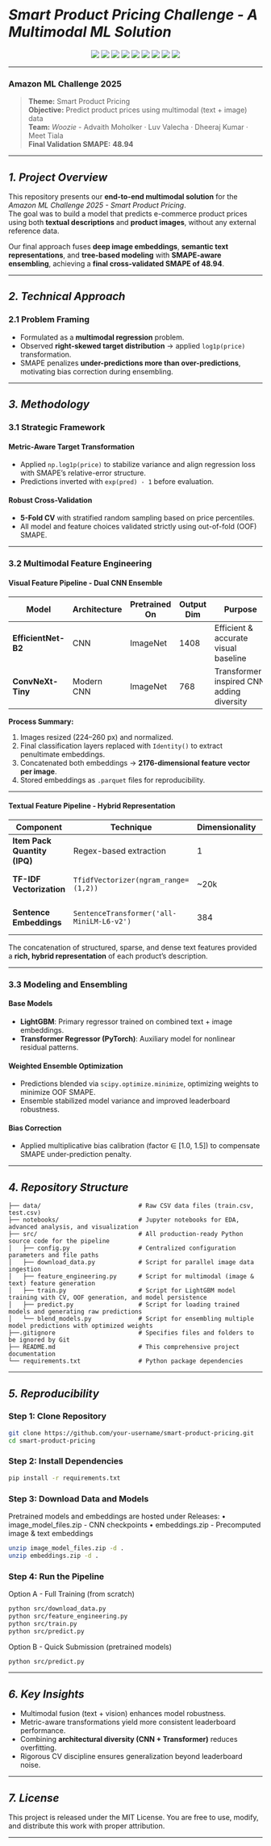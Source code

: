 # ***Smart Product Pricing Challenge - A Multimodal ML Solution***  


<p align="center">
  <img src="https://img.shields.io/badge/Python-3.10%2B-blue?logo=python&logoColor=white" />
  <img src="https://img.shields.io/badge/PyTorch-2.2%2B-EE4C2C?logo=pytorch&logoColor=white" />
  <img src="https://img.shields.io/badge/LightGBM-3.3%2B-006400?logo=lightgbm&logoColor=white" />
  <img src="https://img.shields.io/badge/HuggingFace-Transformers-yellow?logo=huggingface&logoColor=black" />
  <img src="https://img.shields.io/badge/SentenceTransformers-1.2+-orange?logo=huggingface&logoColor=black" />
  <img src="https://img.shields.io/badge/Scikit--learn-1.5%2B-F7931E?logo=scikitlearn&logoColor=white" />
  <img src="https://img.shields.io/badge/Numpy-1.24%2B-013243?logo=numpy&logoColor=white" />
  <img src="https://img.shields.io/badge/License-MIT-yellow.svg" />
  <img src="https://img.shields.io/badge/Status-Completed-success" />
</p>

---

### **Amazon ML Challenge 2025**  
> **Theme:** Smart Product Pricing  
> **Objective:** Predict product prices using multimodal (text + image) data  
> **Team:** *Woozie* - Advaith Moholker · Luv Valecha · Dheeraj Kumar · Meet Tiala  
> **Final Validation SMAPE:** **48.94**  

---

## ***1. Project Overview*** 

This repository presents our **end-to-end multimodal solution** for the *Amazon ML Challenge 2025 - Smart Product Pricing*.  
The goal was to build a model that predicts e-commerce product prices using both **textual descriptions** and **product images**, without any external reference data.

Our final approach fuses **deep image embeddings**, **semantic text representations**, and **tree-based modeling** with **SMAPE-aware ensembling**, achieving a **final cross-validated SMAPE of 48.94**.

---

## ***2. Technical Approach***  

### 2.1 Problem Framing  
- Formulated as a **multimodal regression** problem.  
- Observed **right-skewed target distribution** → applied `log1p(price)` transformation.  
- SMAPE penalizes **under-predictions more than over-predictions**, motivating bias correction during ensembling.  

---

## ***3. Methodology*** 

### 3.1 Strategic Framework  

#### **Metric-Aware Target Transformation**
- Applied `np.log1p(price)` to stabilize variance and align regression loss with SMAPE’s relative-error structure.  
- Predictions inverted with `exp(pred) - 1` before evaluation.  

#### **Robust Cross-Validation**
- **5-Fold CV** with stratified random sampling based on price percentiles.  
- All model and feature choices validated strictly using out-of-fold (OOF) SMAPE.  

---

### 3.2 Multimodal Feature Engineering  

#### **Visual Feature Pipeline - Dual CNN Ensemble**

| Model | Architecture | Pretrained On | Output Dim | Purpose |
|--------|---------------|----------------|--------------|-----------|
| **EfficientNet-B2** | CNN | ImageNet | 1408 | Efficient & accurate visual baseline |
| **ConvNeXt-Tiny** | Modern CNN | ImageNet | 768 | Transformer-inspired CNN adding diversity |

**Process Summary:**  
1. Images resized (224–260 px) and normalized.  
2. Final classification layers replaced with `Identity()` to extract penultimate embeddings.  
3. Concatenated both embeddings → **2176-dimensional feature vector per image**.  
4. Stored embeddings as `.parquet` files for reproducibility.

---

#### **Textual Feature Pipeline - Hybrid Representation**

| Component | Technique | Dimensionality | Purpose |
|------------|------------|----------------|-----------|
| **Item Pack Quantity (IPQ)** | Regex-based extraction | 1 | Captures multiplicative pricing effect |
| **TF-IDF Vectorization** | `TfidfVectorizer(ngram_range=(1,2))` | ~20k | Sparse keyword representation |
| **Sentence Embeddings** | `SentenceTransformer('all-MiniLM-L6-v2')` | 384 | Captures semantic context |

The concatenation of structured, sparse, and dense text features provided a **rich, hybrid representation** of each product’s description.

---

### 3.3 Modeling and Ensembling  

#### **Base Models**
- **LightGBM**: Primary regressor trained on combined text + image embeddings.  
- **Transformer Regressor (PyTorch)**: Auxiliary model for nonlinear residual patterns.  

#### **Weighted Ensemble Optimization**
- Predictions blended via `scipy.optimize.minimize`, optimizing weights to minimize OOF SMAPE.  
- Ensemble stabilized model variance and improved leaderboard robustness.  

#### **Bias Correction**
- Applied multiplicative bias calibration (factor ∈ [1.0, 1.5]) to compensate SMAPE under-prediction penalty.

---

## ***4. Repository Structure***

```
├── data/               			# Raw CSV data files (train.csv, test.csv)
├── notebooks/          			# Jupyter notebooks for EDA, advanced analysis, and visualization
├── src/                			# All production-ready Python source code for the pipeline
│   ├── config.py       			# Centralized configuration parameters and file paths
│   ├── download_data.py  			# Script for parallel image data ingestion
│   ├── feature_engineering.py 		# Script for multimodal (image & text) feature generation
│   ├── train.py        			# Script for LightGBM model training with CV, OOF generation, and model persistence
│   ├── predict.py      			# Script for loading trained models and generating raw predictions
│   └── blend_models.py 			# Script for ensembling multiple model predictions with optimized weights
├──.gitignore          				# Specifies files and folders to be ignored by Git
├── README.md           			# This comprehensive project documentation
└── requirements.txt    			# Python package dependencies
```

---

## ***5. Reproducibility***

### Step 1: Clone Repository
```bash
git clone https://github.com/your-username/smart-product-pricing.git
cd smart-product-pricing
```

### Step 2: Install Dependencies
```bash
pip install -r requirements.txt
```

### Step 3: Download Data and Models
Pretrained models and embeddings are hosted under Releases:
	•	image_model_files.zip - CNN checkpoints
	•	embeddings.zip - Precomputed image & text embeddings
  
```bash
unzip image_model_files.zip -d .
unzip embeddings.zip -d .
```

### Step 4: Run the Pipeline
Option A - Full Training (from scratch)
```bash
python src/download_data.py
python src/feature_engineering.py
python src/train.py
python src/predict.py
```

Option B - Quick Submission (pretrained models)
```bash
python src/predict.py
```
---

## ***6. Key Insights***

* Multimodal fusion (text + vision) enhances model robustness.
* Metric-aware transformations yield more consistent leaderboard performance.
* Combining **architectural diversity (CNN + Transformer)** reduces overfitting.
* Rigorous CV discipline ensures generalization beyond leaderboard noise.

---

## ***7. License***
This project is released under the MIT License. You are free to use, modify, and distribute this work with proper attribution.

---
